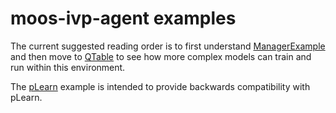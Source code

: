 # moos-ivp-agent examples
 
The current suggested reading order is to first understand [ManagerExample](./ManagerExample) and then move to [QTable](./QTable) to see how more complex models can train and run within this environment.
 
The [pLearn](./pLearn) example is intended to provide backwards compatibility with pLearn.